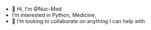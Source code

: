- 👋 Hi, I’m @Nuc-Med
-  I’m interested in Python, Medicine,  
- 💞️ I’m looking to collaborate on anything I can help with 

<!---
Nuc-Med/Nuc-Med is a ✨ special ✨ repository because its `README.md` (this file) appears on your GitHub profile.
You can click the Preview link to take a look at your changes.
--->
